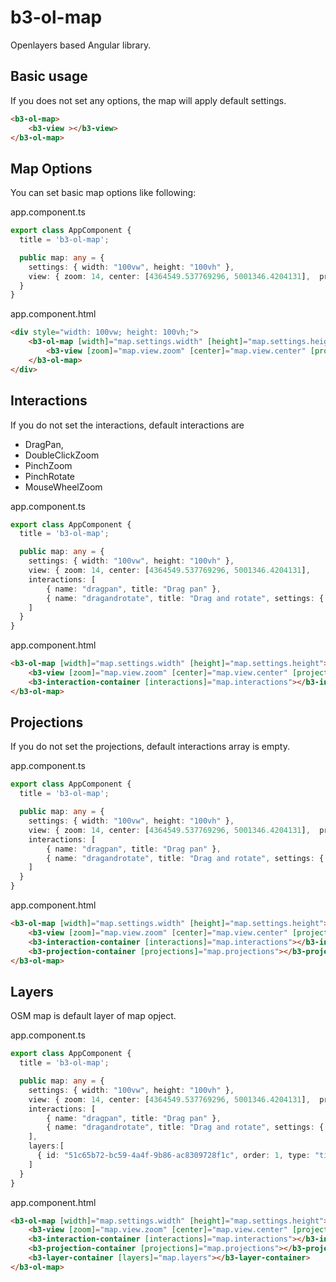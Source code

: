 # b3-ol-map
Openlayers based Angular library.

## Basic usage

If you does not set any options, the map will apply default settings.

```html
<b3-ol-map>
    <b3-view ></b3-view>
</b3-ol-map>
```

## Map Options
You can set basic map options like following:

app.component.ts

```typescript
export class AppComponent {
  title = 'b3-ol-map';

  public map: any = {
    settings: { width: "100vw", height: "100vh" },
    view: { zoom: 14, center: [4364549.537769296, 5001346.4204131],  projection: "EPSG:3857", minZoom: 0, maxZoom: 26 }
  }
}
```

app.component.html

```html
<div style="width: 100vw; height: 100vh;">
    <b3-ol-map [width]="map.settings.width" [height]="map.settings.height">
        <b3-view [zoom]="map.view.zoom" [center]="map.view.center" [projection]="map.view.projection" [minZoom] ="map.view.minZoom" [maxZoom] ="map.view.maxZoom" ></b3-view>
    </b3-ol-map>
</div>
```


## Interactions
If you do not set the interactions, default interactions are 
- DragPan, 
- DoubleClickZoom
- PinchZoom
- PinchRotate
- MouseWheelZoom

app.component.ts

```typescript
export class AppComponent {
  title = 'b3-ol-map';

  public map: any = {
    settings: { width: "100vw", height: "100vh" },
    view: { zoom: 14, center: [4364549.537769296, 5001346.4204131],
    interactions: [
        { name: "dragpan", title: "Drag pan" },
        { name: "dragandrotate", title: "Drag and rotate", settings: { duration: 250 } }
    ]
  }
}
```

app.component.html
```html
<b3-ol-map [width]="map.settings.width" [height]="map.settings.height">
    <b3-view [zoom]="map.view.zoom" [center]="map.view.center" [projection]="map.view.projection" [minZoom] ="map.view.minZoom" [maxZoom] ="map.view.maxZoom" ></b3-view>
    <b3-interaction-container [interactions]="map.interactions"></b3-interaction-container>
</b3-ol-map>
```

## Projections
If you do not set the projections, default interactions array is empty. 

app.component.ts
```typescript
export class AppComponent {
  title = 'b3-ol-map';

  public map: any = {
    settings: { width: "100vw", height: "100vh" },
    view: { zoom: 14, center: [4364549.537769296, 5001346.4204131],  projection: "EPSG:3857", minZoom: 0, maxZoom: 26 },
    interactions: [
        { name: "dragpan", title: "Drag pan" },
        { name: "dragandrotate", title: "Drag and rotate", settings: { duration: 250 } }
    ]
  }
}
```

app.component.html
```html
<b3-ol-map [width]="map.settings.width" [height]="map.settings.height">
    <b3-view [zoom]="map.view.zoom" [center]="map.view.center" [projection]="map.view.projection" [minZoom] ="map.view.minZoom" [maxZoom] ="map.view.maxZoom" ></b3-view>
    <b3-interaction-container [interactions]="map.interactions"></b3-interaction-container>
    <b3-projection-container [projections]="map.projections"></b3-projection-container>
</b3-ol-map>
```

## Layers
OSM map is default layer of map opject.

app.component.ts
```typescript
export class AppComponent {
  title = 'b3-ol-map';

  public map: any = {
    settings: { width: "100vw", height: "100vh" },
    view: { zoom: 14, center: [4364549.537769296, 5001346.4204131],  projection: "EPSG:3857", minZoom: 0, maxZoom: 26 },
    interactions: [
        { name: "dragpan", title: "Drag pan" },
        { name: "dragandrotate", title: "Drag and rotate", settings: { duration: 250 } }
    ],
    layers:[
      { id: "51c65b72-bc59-4a4f-9b86-ac8309728f1c", order: 1, type: "tile", showOnLayerView: true, name: "Open Street Map", isBase: true, layerSettings: { "visible": true }, sourceSettings: { type: "osm" } },
    ]
  }
}
```

app.component.html
```html
<b3-ol-map [width]="map.settings.width" [height]="map.settings.height">
    <b3-view [zoom]="map.view.zoom" [center]="map.view.center" [projection]="map.view.projection" [minZoom] ="map.view.minZoom" [maxZoom] ="map.view.maxZoom" ></b3-view>
    <b3-interaction-container [interactions]="map.interactions"></b3-interaction-container>
    <b3-projection-container [projections]="map.projections"></b3-projection-container>
    <b3-layer-container [layers]="map.layers"></b3-layer-container>
</b3-ol-map>
```